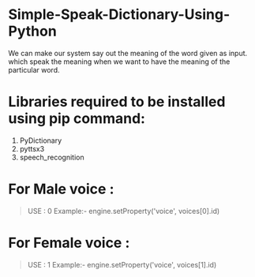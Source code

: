 # Simple-Speak-Dictionary-Using-Python
We can make our system say out the meaning of the word given as input. which speak the meaning when we want to have the meaning of the particular word.

# Libraries required to be installed using pip command:
1. PyDictionary
2. pyttsx3
3. speech_recognition 

# For Male voice :
  >USE : 0
  >Example:-
engine.setProperty('voice', voices[0].id)

# For Female voice :
 >USE : 1
 >Example:-
engine.setProperty('voice', voices[1].id)

